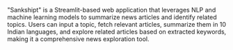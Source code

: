 "Sankshipt" is a Streamlit-based web application that leverages NLP and machine learning models to summarize news articles and identify related topics. Users can input a topic, fetch relevant articles, summarize them in 10 Indian languages, and explore related articles based on extracted keywords, making it a comprehensive news exploration tool.
